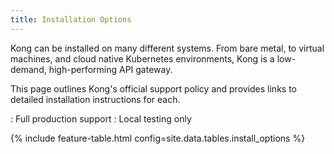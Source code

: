 ```yaml
---
title: Installation Options
---
```


Kong can be installed on many different systems. From bare metal, to virtual machines, and cloud native Kubernetes environments, Kong is a low-demand, high-performing API gateway.

This page outlines Kong's official support policy and provides links to detailed installation instructions for each.

<i class="fa fa-check"></i>: Full production support
<i class="fa fa-times"></i>: Local testing only


{% include feature-table.html config=site.data.tables.install_options %}